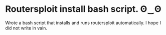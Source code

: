 # Routersploit install bash script. ʘ‿ʘ
Wrote a bash script that installs and runs routersploit automatically. I hope I did not write in vain.
